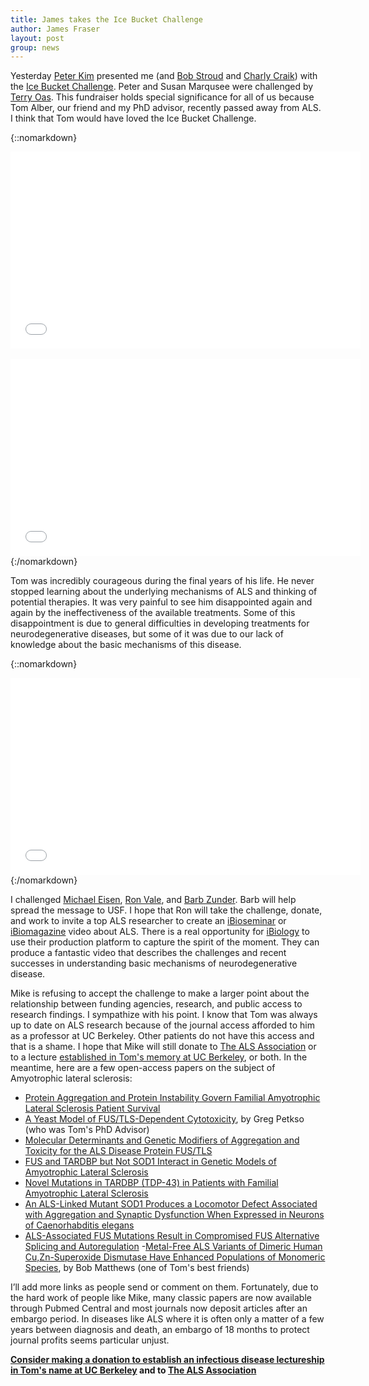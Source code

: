 ```yaml
---
title: James takes the Ice Bucket Challenge
author: James Fraser
layout: post
group: news
---
```

Yesterday [Peter Kim](http://web.stanford.edu/group/kimlab/) presented me (and [Bob Stroud](http://www.msg.ucsf.edu/stroud/index.htm) and [Charly Craik](http://www.craiklab.ucsf.edu/)) with the [Ice Bucket Challenge](http://www.alsa.org/fight-als/ice-bucket-challenge.html). Peter and Susan Marqusee were challenged by [Terry Oas](https://www.youtube.com/watch?v=-ils6pggkGg). This fundraiser holds special significance for all of us because Tom Alber, our friend and my PhD advisor, recently passed away from ALS. I think that Tom would have loved the Ice Bucket Challenge.

{::nomarkdown}
<div class="video-container">
         <iframe src="//www.youtube.com/embed/fQ7p9mHDJUw" frameborder="0" width="560" height="315"></iframe>
</div>
<br>
<div class="video-container">
         <iframe src="//www.youtube.com/embed/9VrzhmSkqfQ" frameborder="0" width="560" height="315"></iframe>
</div>
{:/nomarkdown}

Tom was incredibly courageous during the final years of his life. He never stopped learning about the underlying mechanisms of ALS and thinking of potential therapies. It was very painful to see him disappointed again and again by the ineffectiveness of the available treatments. Some of this disappointment is due to general difficulties in developing treatments for neurodegenerative diseases, but some of it was due to our lack of knowledge about the basic mechanisms of this disease.

{::nomarkdown}
<div class="video-container">
         <iframe src="//www.youtube.com/embed/UJ2mUbhzWic" frameborder="0" width="560" height="315"></iframe>
</div>
{:/nomarkdown}

I challenged [Michael Eisen]( http://michaeleisen.org), [Ron Vale](http://valelab.ucsf.edu/), and [Barb Zunder](http://www.usfca.edu/sds/staff/). Barb will help spread the message to USF. I hope that Ron will take the challenge, donate, and work to invite a top ALS researcher to create an [iBioseminar](http://www.ibiology.org/ibioseminars.html) or [iBiomagazine](http://www.ibiology.org/ibiomagazine.html) video about ALS. There is a real opportunity for [iBiology](http://www.ibiology.org/) to use their production platform to capture the spirit of the moment. They can produce a fantastic video that describes the challenges and recent successes in understanding basic mechanisms of neurodegenerative disease.

Mike is refusing to accept the challenge to make a larger point about the relationship between funding agencies, research, and public access to research findings.  I sympathize with his point. I know that Tom was always up to date on ALS research because of the journal access afforded to him as a professor at UC Berkeley.  Other patients do not have this access and that is a shame. I hope that Mike will still donate to [The ALS Association](https://secure2.convio.net/alsa/site/Donation2;jsessionid=FB956D73A15162C5668CD3AD9D926FC3.app293b?df_id=27420&27420.donation=form1) or to a lecture [established in Tom's memory at UC Berkeley](http://givetocal.berkeley.edu/browse/?u=383), or both. In the meantime, here are a few open-access papers on the subject of Amyotrophic lateral sclerosis:

- [Protein Aggregation and Protein Instability Govern Familial Amyotrophic Lateral Sclerosis Patient Survival](http://www.plosbiology.org/article/info%3Adoi%2F10.1371%2Fjournal.pbio.0060170)
- [A Yeast Model of FUS/TLS-Dependent Cytotoxicity](http://www.plosbiology.org/article/info%3Adoi%2F10.1371%2Fjournal.pbio.1001052), by Greg Petkso (who was Tom's PhD Advisor)
- [Molecular Determinants and Genetic Modifiers of Aggregation and Toxicity for the ALS Disease Protein FUS/TLS](http://www.plosbiology.org/article/info%3Adoi%2F10.1371%2Fjournal.pbio.1000614)
- [FUS and TARDBP but Not SOD1 Interact in Genetic Models of Amyotrophic Lateral Sclerosis](http://www.plosgenetics.org/article/info%3Adoi%2F10.1371%2Fjournal.pgen.1002214)
- [Novel Mutations in TARDBP (TDP-43) in Patients with Familial Amyotrophic Lateral Sclerosis](http://www.plosgenetics.org/article/info%3Adoi%2F10.1371%2Fjournal.pgen.1000193)
- [An ALS-Linked Mutant SOD1 Produces a Locomotor Defect Associated with Aggregation and Synaptic Dysfunction When Expressed in Neurons of Caenorhabditis elegans](http://www.plosgenetics.org/article/info%3Adoi%2F10.1371%2Fjournal.pgen.1000350)
- [ALS-Associated FUS Mutations Result in Compromised FUS Alternative Splicing and Autoregulation](http://www.plosgenetics.org/article/info%3Adoi%2F10.1371%2Fjournal.pgen.1003895)
-[Metal-Free ALS Variants of Dimeric Human Cu,Zn-Superoxide Dismutase Have Enhanced Populations of Monomeric Species](http://dx.plos.org/10.1371/journal.pone.0010064), by Bob Matthews (one of Tom's best friends)

I’ll add more links as people send or comment on them.  Fortunately, due to the hard work of people like Mike, many classic papers are now available through Pubmed Central and most journals now deposit articles after an embargo period.  In diseases like ALS where it is often only a matter of a few years between diagnosis and death, an embargo of 18 months to protect journal profits seems particular unjust.

**[Consider making a donation to establish an infectious disease lectureship in Tom's name at UC Berkeley](http://givetocal.berkeley.edu/browse/?u=383)
and to [The ALS Association](https://secure2.convio.net/alsa/site/Donation2;jsessionid=FB956D73A15162C5668CD3AD9D926FC3.app293b?df_id=27420&27420.donation=form1)**